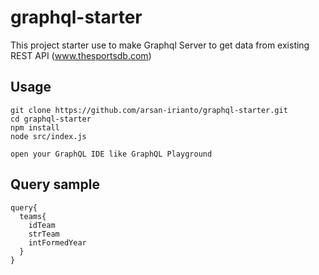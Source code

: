 # graphql-starter

This project starter use to make Graphql Server to get data from existing REST API (www.thesportsdb.com)


## Usage

```
git clone https://github.com/arsan-irianto/graphql-starter.git
cd graphql-starter
npm install
node src/index.js

open your GraphQL IDE like GraphQL Playground
```

## Query sample
```
query{
  teams{
    idTeam
    strTeam
    intFormedYear
  }
}

```
